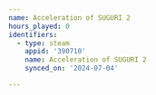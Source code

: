 ```yaml
---
name: Acceleration of SUGURI 2
hours_played: 0
identifiers:
  - type: steam
    appid: '390710'
    name: Acceleration of SUGURI 2
    synced_on: '2024-07-04'

---
```

